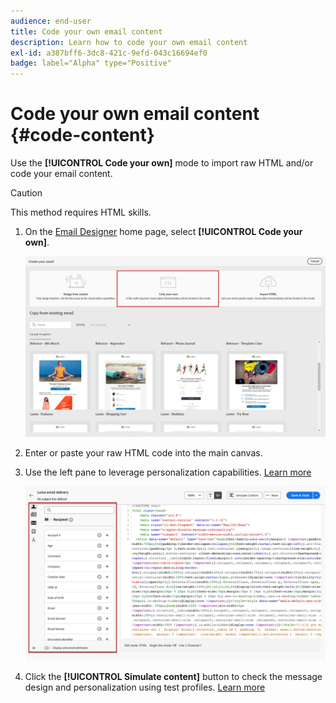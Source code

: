 ```yaml
---
audience: end-user
title: Code your own email content
description: Learn how to code your own email content
exl-id: a387bff6-3dc8-421c-9efd-043c16694ef0
badge: label="Alpha" type="Positive"
---
```

# Code your own email content {#code-content}

Use the **[!UICONTROL Code your own]** mode to import raw HTML and/or code your email content.

>[!CAUTION]
>
>This method requires HTML skills.

1. On the [Email Designer](get-started-email-designer.md) home page, select **[!UICONTROL Code your own]**.

    ![](assets/code-your-own.png)

1. Enter or paste your raw HTML code into the main canvas. 

1. Use the left pane to leverage personalization capabilities. [Learn more](../personalization/gs-personalization.md)

    ![](assets/code-editor-personalization.png)

1. Click the **[!UICONTROL Simulate content]** button to check the message design and personalization using test profiles. [Learn more](../preview-test/preview-test.md)


